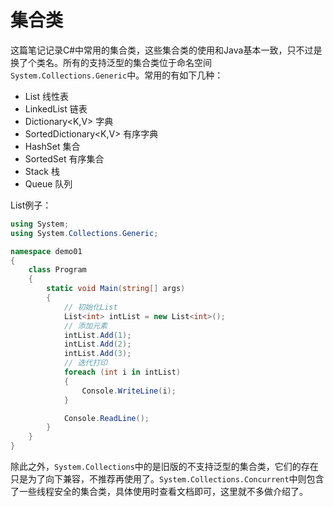 # 集合类

这篇笔记记录C#中常用的集合类，这些集合类的使用和Java基本一致，只不过是换了个类名。所有的支持泛型的集合类位于命名空间`System.Collections.Generic`中。常用的有如下几种：

* List<T> 线性表
* LinkedList<T> 链表
* Dictionary<K,V> 字典
* SortedDictionary<K,V> 有序字典
* HashSet<T> 集合
* SortedSet<T> 有序集合
* Stack<T> 栈
* Queue<T> 队列

List<int>例子：
```csharp
using System;
using System.Collections.Generic;

namespace demo01
{
    class Program
    {
        static void Main(string[] args)
        {
            // 初始化List
            List<int> intList = new List<int>();
            // 添加元素
            intList.Add(1);
            intList.Add(2);
            intList.Add(3);
            // 迭代打印
            foreach (int i in intList)
            {
                Console.WriteLine(i);
            }

            Console.ReadLine();
        }
    }
}
```

除此之外，`System.Collections`中的是旧版的不支持泛型的集合类，它们的存在只是为了向下兼容，不推荐再使用了。`System.Collections.Concurrent`中则包含了一些线程安全的集合类，具体使用时查看文档即可，这里就不多做介绍了。

